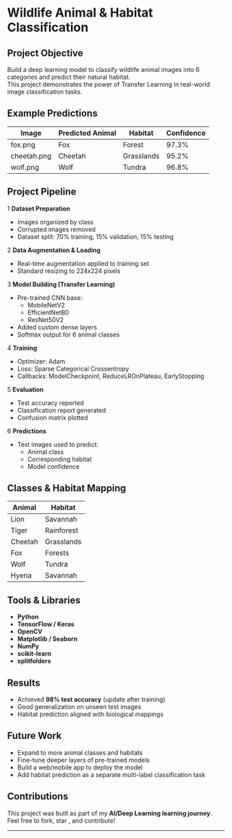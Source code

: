 # Wildlife Animal & Habitat Classification 

##  Project Objective

Build a deep learning model to classify wildlife animal images into 6 categories and predict their natural habitat.  
This project demonstrates the power of Transfer Learning in real-world image classification tasks.

##  Example Predictions

| Image | Predicted Animal | Habitat | Confidence |
|-------|------------------|---------|------------|
|  fox.png | Fox | Forest | 97.3% |
|  cheetah.png | Cheetah | Grasslands | 95.2% |
|  wolf.png | Wolf | Tundra | 96.8% |

##  Project Pipeline

1 **Dataset Preparation**  
- Images organized by class  
- Corrupted images removed  
- Dataset split: 70% training, 15% validation, 15% testing  

2️ **Data Augmentation & Loading**  
- Real-time augmentation applied to training set  
- Standard resizing to 224x224 pixels  

3️ **Model Building (Transfer Learning)**  
- Pre-trained CNN base:
    - MobileNetV2
    - EfficientNetB0
    - ResNet50V2  
- Added custom dense layers  
- Softmax output for 6 animal classes  

4️ **Training**  
- Optimizer: Adam  
- Loss: Sparse Categorical Crossentropy  
- Callbacks: ModelCheckpoint, ReduceLROnPlateau, EarlyStopping  

5️ **Evaluation**  
- Test accuracy reported  
- Classification report generated  
- Confusion matrix plotted  

6️ **Predictions**  
- Test images used to predict:
    - Animal class  
    - Corresponding habitat  
    - Model confidence  

##  Classes & Habitat Mapping

| Animal | Habitat |
|--------|---------|
| Lion   | Savannah |
| Tiger  | Rainforest |
| Cheetah| Grasslands |
| Fox    | Forests |
| Wolf   | Tundra |
| Hyena  | Savannah |

##  Tools & Libraries

- **Python**
- **TensorFlow / Keras**
- **OpenCV**
- **Matplotlib / Seaborn**
- **NumPy**
- **scikit-learn**
- **splitfolders**

##  Results

- Achieved **98% test accuracy** (update after training)
- Good generalization on unseen test images
- Habitat prediction aligned with biological mappings

##  Future Work

- Expand to more animal classes and habitats
- Fine-tune deeper layers of pre-trained models
- Build a web/mobile app to deploy the model
- Add habitat prediction as a separate multi-label classification task

##  Contributions

This project was built as part of my **AI/Deep Learning learning journey**.  
Feel free to fork, star , and contribute!

---

